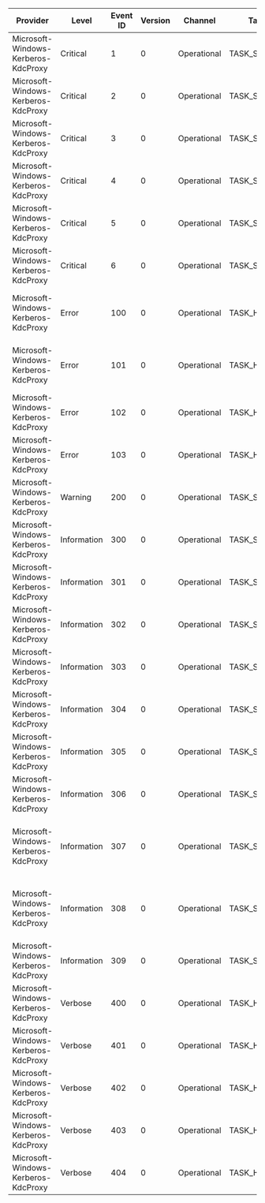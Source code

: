 Provider                             |  Level        |  Event ID  |  Version  |  Channel      |  Task          |  Opcode  |  Keyword  |  Message
-------------------------------------|---------------|------------|-----------|---------------|----------------|----------|-----------|--------------------------------------------------------------------------------------------------------------------------------------------------------------------------------------------------------------------
Microsoft-Windows-Kerberos-KdcProxy  |  Critical     |  1         |  0        |  Operational  |  TASK_SERVICE  |          |           |  Service stopped with a failure: error code {ErrorCode}
Microsoft-Windows-Kerberos-KdcProxy  |  Critical     |  2         |  0        |  Operational  |  TASK_SERVICE  |          |           |  Failed to initialize Group Policy: error code {ErrorCode}
Microsoft-Windows-Kerberos-KdcProxy  |  Critical     |  3         |  0        |  Operational  |  TASK_SERVICE  |          |           |  Failed to read Group Policy: error code {ErrorCode}
Microsoft-Windows-Kerberos-KdcProxy  |  Critical     |  4         |  0        |  Operational  |  TASK_SERVICE  |          |           |  Failed to start the HTTP service: error code {ErrorCode}
Microsoft-Windows-Kerberos-KdcProxy  |  Critical     |  5         |  0        |  Operational  |  TASK_SERVICE  |          |           |  Service failed to register UrlPrefix {UrlPrefix}: error code {ErrorCode}. Contact your administrator to make sure {UrlPrefix} is properly reserved.
Microsoft-Windows-Kerberos-KdcProxy  |  Critical     |  6         |  0        |  Operational  |  TASK_SERVICE  |          |           |  Service failed to start because system is not domain-joined: error code {ErrorCode}.
Microsoft-Windows-Kerberos-KdcProxy  |  Error        |  100       |  0        |  Operational  |  TASK_HTTP     |          |           |  HttpReceiveHttpRequest API failed to receive an HTTP request from the network: error code {ErrorCode}. This may indicate a failure where no future HTTP requests can be received by the service.
Microsoft-Windows-Kerberos-KdcProxy  |  Error        |  101       |  0        |  Operational  |  TASK_HTTP     |          |           |  Service failed to create a new IO object to service an HTTP request from the network: error code {ErrorCode}. This may indicate a failure where no future HTTP requests can be received by the service.
Microsoft-Windows-Kerberos-KdcProxy  |  Error        |  102       |  0        |  Operational  |  TASK_HTTP     |          |           |  Failed to unpack {PduType}: error code {ErrorCode}
Microsoft-Windows-Kerberos-KdcProxy  |  Error        |  103       |  0        |  Operational  |  TASK_HTTP     |          |           |  Failed to locate a domain controller in domain {TargetDomain} with locator flags {Flags}: error code {ErrorCode}.
Microsoft-Windows-Kerberos-KdcProxy  |  Warning      |  200       |  0        |  Operational  |  TASK_SERVICE  |          |           |  Retry ({RetryNumber}) connection to KDC in {TargetDomain}
Microsoft-Windows-Kerberos-KdcProxy  |  Information  |  300       |  0        |  Operational  |  TASK_SERVICE  |  Start   |           |
Microsoft-Windows-Kerberos-KdcProxy  |  Information  |  301       |  0        |  Operational  |  TASK_SERVICE  |  Stop    |           |
Microsoft-Windows-Kerberos-KdcProxy  |  Information  |  302       |  0        |  Operational  |  TASK_SERVICE  |          |           |
Microsoft-Windows-Kerberos-KdcProxy  |  Information  |  303       |  0        |  Operational  |  TASK_SERVICE  |          |           |
Microsoft-Windows-Kerberos-KdcProxy  |  Information  |  304       |  0        |  Operational  |  TASK_SERVICE  |          |           |
Microsoft-Windows-Kerberos-KdcProxy  |  Information  |  305       |  0        |  Operational  |  TASK_SERVICE  |          |           |
Microsoft-Windows-Kerberos-KdcProxy  |  Information  |  306       |  0        |  Operational  |  TASK_SERVICE  |          |           |  Rediscover KDC for domain {TargetDomain}
Microsoft-Windows-Kerberos-KdcProxy  |  Information  |  307       |  0        |  Operational  |  TASK_SERVICE  |          |           |  Hash table was expanded from ({BeginNonEmptyBuckets}/{BeginTotalBuckets} buckets, {BeginTotalEntries} entries) to ({NonEmptyBuckets}/{TotalBuckets} buckets, {TotalEntries} entries) in {TimeSpent} milliseconds
Microsoft-Windows-Kerberos-KdcProxy  |  Information  |  308       |  0        |  Operational  |  TASK_SERVICE  |          |           |  Hash table was contracted from ({BeginNonEmptyBuckets}/{BeginTotalBuckets} buckets, {BeginTotalEntries} entries) to ({NonEmptyBuckets}/{TotalBuckets} buckets, {TotalEntries} entries) in {TimeSpent} milliseconds
Microsoft-Windows-Kerberos-KdcProxy  |  Information  |  309       |  0        |  Operational  |  TASK_SERVICE  |          |           |  Rediscovered KDC {KDCAddress}({KDCName}) for domain {TargetDomain}
Microsoft-Windows-Kerberos-KdcProxy  |  Verbose      |  400       |  0        |  Operational  |  TASK_HTTP     |          |           |
Microsoft-Windows-Kerberos-KdcProxy  |  Verbose      |  401       |  0        |  Operational  |  TASK_HTTP     |          |           |
Microsoft-Windows-Kerberos-KdcProxy  |  Verbose      |  402       |  0        |  Operational  |  TASK_HTTP     |          |           |  Client certificate is not valid to establish an HTTP connection: trust status {TrustStatus}
Microsoft-Windows-Kerberos-KdcProxy  |  Verbose      |  403       |  0        |  Operational  |  TASK_HTTP     |          |           |  The account (Domain: {DomainName}, User: {UserName}) has {NumerOfFailures} password failures. It is locked out for the next {LockedOutPeriod} seconds
Microsoft-Windows-Kerberos-KdcProxy  |  Verbose      |  404       |  0        |  Operational  |  TASK_HTTP     |          |           |  The account (Domain: {DomainName}, User: {UserName}) is rejected due to the usage of an unarmored Kerberos message